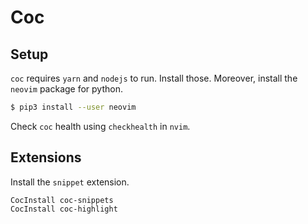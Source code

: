 # Coc

## Setup

`coc` requires `yarn` and `nodejs` to run. Install those. Moreover, install the `neovim` package for
python.

```sh
$ pip3 install --user neovim
```

Check `coc` health using `checkhealth` in `nvim`.

## Extensions

Install the `snippet` extension.

```viml
CocInstall coc-snippets
CocInstall coc-highlight
```
